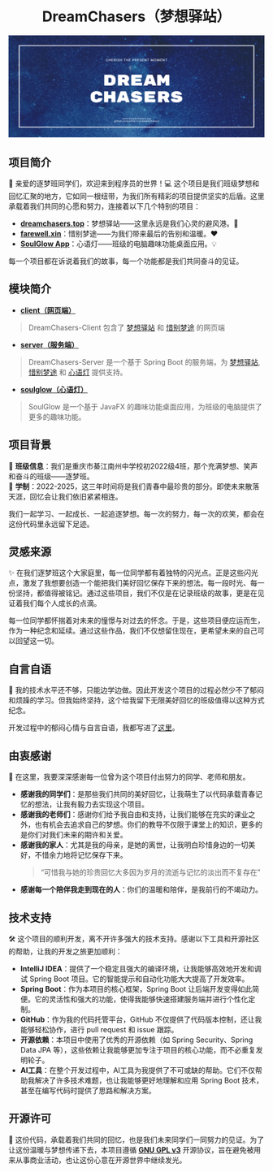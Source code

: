 <div align="center">
  <h1>DreamChasers（梦想驿站）</h1>
  <img src="assets/banner.png" alt="DreamChasers Banner" width="900">
</div>

## 项目简介

🎉 亲爱的逐梦班同学们，欢迎来到程序员的世界！💻 这个项目是我们班级梦想和回忆汇聚的地方，它如同一根纽带，为我们所有精彩的项目提供坚实的后盾。这里承载着我们共同的心愿和努力，连接着以下几个特别的项目：

- **[dreamchasers.top](https://dreamchasers.top)**：梦想驿站——这里永远是我们心灵的避风港。🌟
- **[farewell.xin](https://farewell.xin)**：惜别梦途——为我们带来最后的告别和温暖。❤️
- **[SoulGlow App](./soulglow/README.md)**：心语灯——班级的电脑趣味功能桌面应用。💡

每一个项目都在诉说着我们的故事，每一个功能都是我们共同奋斗的见证。

## 模块简介

- **[client（网页端）](./client/README.md)**
> DreamChasers-Client 包含了 [梦想驿站](https://dreamchasers.top) 和 [惜别梦途](https://farewell.xin) 的网页端
- **[server（服务端）](./server/README.md)**
> DreamChasers-Server 是一个基于 Spring Boot 的服务端，为 [梦想驿站](https://dreamchasers.top), [惜别梦途](https://farewell.xin) 和 [心语灯](./soulglow/README.md) 提供支持。
- **[soulglow（心语灯）](./soulglow/README.md)**
> SoulGlow 是一个基于 JavaFX 的趣味功能桌面应用，为班级的电脑提供了更多的趣味功能。

## 项目背景

🏫 **班级信息**：我们是重庆市綦江南州中学校初2022级4班，那个充满梦想、笑声和奋斗的班级——逐梦班。  
📅 **学制**：2022-2025，这三年时间将是我们青春中最珍贵的部分。即使未来散落天涯，回忆会让我们依旧紧紧相连。

我们一起学习、一起成长、一起追逐梦想。每一次的努力，每一次的欢笑，都会在这份代码里永远留下足迹。

## 灵感来源

✨ 在我们逐梦班这个大家庭里，每一位同学都有着独特的闪光点。正是这些闪光点，激发了我想要创造一个能把我们美好回忆保存下来的想法。每一段时光、每一份坚持，都值得被铭记。通过这些项目，我们不仅是在记录班级的故事，更是在见证着我们每个人成长的点滴。

每一位同学都怀揣着对未来的憧憬与对过去的怀念。于是，这些项目便应运而生，作为一种纪念和延续。通过这些作品，我们不仅想留住现在，更希望未来的自己可以回望这一切。

## 自言自语

💪 我的技术水平还不够，只能边学边做。因此开发这个项目的过程必然少不了郁闷和烦躁的学习。但我始终坚持，这个给我留下无限美好回忆的班级值得以这种方式纪念。

开发过程中的郁闷心情与自言自语，我都写进了[这里](SOLILOQUY.md)。

## 由衷感谢

🙏 在这里，我要深深感谢每一位曾为这个项目付出努力的同学、老师和朋友。

- **感谢我的同学们**：是那些我们共同的美好回忆，让我萌生了以代码承载青春记忆的想法，让我有毅力去实现这个项目。
- **感谢我的老师们**：感谢你们给予我自由和支持，让我们能够在充实的课业之外，也有机会去追求自己的梦想。你们的教导不仅限于课堂上的知识，更多的是你们对我们未来的期许和关爱。
- **感谢我的家人**：尤其是我的母亲，是她的离世，让我明白珍惜身边的一切美好，不惜余力地将记忆保存下来。
  > “可惜我与她的珍贵回忆大多因为岁月的流逝与记忆的淡出而不复存在”
- **感谢每一个陪伴我走到现在的人**：你们的温暖和陪伴，是我前行的不竭动力。

## 技术支持

🛠️ 这个项目的顺利开发，离不开许多强大的技术支持。感谢以下工具和开源社区的帮助，让我的开发之旅更加顺利：

- **IntelliJ IDEA**：提供了一个稳定且强大的编译环境，让我能够高效地开发和调试 Spring Boot 项目。它的智能提示和自动化功能大大提高了开发效率。
- **Spring Boot**：作为本项目的核心框架，Spring Boot 让后端开发变得如此简便。它的灵活性和强大的功能，使得我能够快速搭建服务端并进行个性化定制。
- **GitHub**：作为我的代码托管平台，GitHub 不仅提供了代码版本控制，还让我能够轻松协作，进行 pull request 和 issue 跟踪。
- **开源依赖**：本项目中使用了优秀的开源依赖（如 Spring Security、Spring Data JPA 等），这些依赖让我能够更加专注于项目的核心功能，而不必重复发明轮子。
- **AI工具**：在整个开发过程中，AI工具为我提供了不可或缺的帮助。它们不仅帮助我解决了许多技术难题，也让我能够更好地理解和应用 Spring Boot 技术，甚至在编写代码时提供了思路和解决方案。

## 开源许可

📜 这份代码，承载着我们共同的回忆，也是我们未来同学们一同努力的见证。为了让这份温暖与梦想传递下去，本项目遵循 **[GNU GPL v3](LICENSE)** 开源协议，旨在避免被用来从事商业活动，也让这份心意在开源世界中继续发光。
